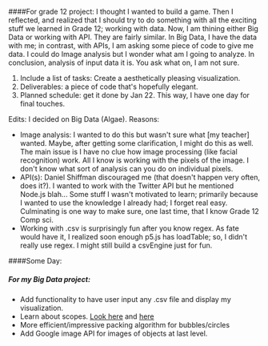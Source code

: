 ####For grade 12 project:
I thought I wanted to build a game. Then I reflected, and realized that I should try to do something with all the exciting stuff we learned in Grade 12; working with data. Now, I am thining either Big Data or working with API. They are fairly similar. In Big Data, I have the data with me; in contrast, with APIs, I am asking some piece of code to give me data. I could do Image analysis but I wonder what am I going to analyze. In conclusion, analysis of input data it is. You ask what on, I am not sure.

1. Include a list of tasks: Create a aesthetically pleasing visualization.
2. Deliverables: a piece of code that's hopefully elegant. 
3. Planned schedule: get it done by Jan 22. This way, I have one day for final touches.

Edits: I decided on Big Data (Algae). Reasons:
  * Image analysis: I wanted to do this but wasn't sure what [my teacher] wanted. Maybe, after getting some clarification, I might do this as well. The main issue is I have no clue how image processing (like facial recognition) work. All I know is working with the pixels of the image. I don't know what sort of analysis can you do on individual pixels.
  * API(s): Daniel Shiffman discouraged me (that doesn't happen very often, does it?). I wanted to work with the Twitter API but he mentioned Node.js blah... Some stuff I wasn't motivated to learn; primarily because I wanted to use the knowledge I already had; I forget real easy. Culminating is one way to make sure, one last time, that I know Grade 12 Comp sci. 
  * Working with .csv is surprisingly fun after you know regex. As fate would have it, I realized soon enough p5.js has loadTable; so, I didn't really use regex. I might still build a csvEngine just for fun.


####Some Day:
##### For my Big Data project:
  * Add functionality to have user input any .csv file and display my visualization.
  * Learn about scopes. [Look here](https://github.com/NikhilRO/Grade12_Assignments/blob/248d54c325459fa6dc71486d87e57a75be49954c/Culminating/Bubble.js#L1) and [here](https://github.com/NikhilRO/Grade12_Assignments/blob/248d54c325459fa6dc71486d87e57a75be49954c/Culminating/README.md)
  * More efficient/impressive packing algorithm for bubbles/circles
  * Add Google image API for images of objects at last level. 
